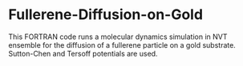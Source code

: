 # Fullerene-Diffusion-on-Gold
This FORTRAN code runs a molecular dynamics simulation in NVT ensemble for the diffusion of a fullerene particle on a gold substrate. Sutton-Chen and Tersoff potentials are used.
